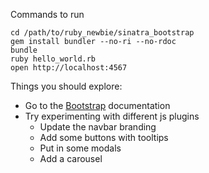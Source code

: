 Commands to run

    cd /path/to/ruby_newbie/sinatra_bootstrap
    gem install bundler --no-ri --no-rdoc
    bundle
    ruby hello_world.rb
    open http://localhost:4567

Things you should explore:
* Go to the [Bootstrap](http://twitter.github.io/bootstrap/) documentation
* Try experimenting with different js plugins
    * Update the navbar branding
    * Add some buttons with tooltips
    * Put in some modals
    * Add a carousel

